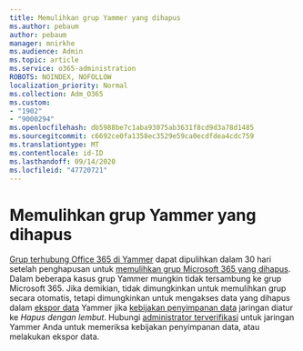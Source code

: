 ```yaml
---
title: Memulihkan grup Yammer yang dihapus
ms.author: pebaum
author: pebaum
manager: mnirkhe
ms.audience: Admin
ms.topic: article
ms.service: o365-administration
ROBOTS: NOINDEX, NOFOLLOW
localization_priority: Normal
ms.collection: Adm_O365
ms.custom:
- "1902"
- "9000294"
ms.openlocfilehash: db5988be7c1aba93075ab3631f8cd9d3a78d1485
ms.sourcegitcommit: c6692ce0fa1358ec3529e59ca0ecdfdea4cdc759
ms.translationtype: MT
ms.contentlocale: id-ID
ms.lasthandoff: 09/14/2020
ms.locfileid: "47720721"
---
```

# <a name="restore-a-deleted-yammer-group"></a>Memulihkan grup Yammer yang dihapus

[Grup terhubung Office 365 di Yammer](https://docs.microsoft.com/yammer/manage-yammer-groups/yammer-and-office-365-groups) dapat dipulihkan dalam 30 hari setelah penghapusan untuk [memulihkan grup Microsoft 365 yang dihapus](https://docs.microsoft.com/microsoft-365/admin/create-groups/restore-deleted-group).
Dalam beberapa kasus grup Yammer mungkin tidak tersambung ke grup Microsoft 365. Jika demikian, tidak dimungkinkan untuk memulihkan grup secara otomatis, tetapi dimungkinkan untuk mengakses data yang dihapus dalam [ekspor data](https://docs.microsoft.com/yammer/manage-security-and-compliance/export-yammer-enterprise-data) Yammer jika [kebijakan penyimpanan data](https://docs.microsoft.com/yammer/manage-security-and-compliance/manage-data-compliance) jaringan diatur ke *Hapus dengan lembut*. Hubungi [administrator terverifikasi](https://docs.microsoft.com/yammer/manage-yammer-users/manage-yammer-admins) untuk jaringan Yammer Anda untuk memeriksa kebijakan penyimpanan data, atau melakukan ekspor data.
